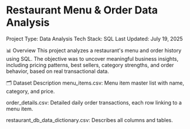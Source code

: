 # Restaurant Menu & Order Data Analysis

Project Type: Data Analysis
Tech Stack: SQL
Last Updated: July 19, 2025

📊 Overview
This project analyzes a restaurant's menu and order history using SQL. The objective was to uncover meaningful business insights, including pricing patterns, best sellers, category strengths, and order behavior, based on real transactional data.

🗂️ Dataset Description
menu_items.csv: Menu item master list with name, category, and price.

order_details.csv: Detailed daily order transactions, each row linking to a menu item.

restaurant_db_data_dictionary.csv: Describes all columns and tables.
